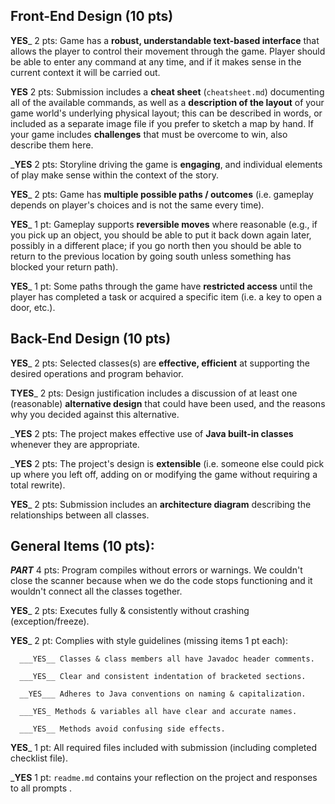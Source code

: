 ## Front-End Design (10 pts)

__YES___ 2 pts: Game has a **robust, understandable text-based interface** that allows the player to control their movement through the game.  Player should be able to enter any command at any time, and if it makes sense in the current context it will be carried out.

__YES__ 2 pts: Submission includes a **cheat sheet** (`cheatsheet.md`) documenting all of the available commands, as well as a **description of the layout** of your game world's underlying physical layout; this can be described in words, or included as a separate image file if you prefer to sketch a map by hand.  If your game includes **challenges** that must be overcome to win, also describe them here.

___YES__ 2 pts: Storyline driving the game is **engaging**, and individual elements of play make sense within the context of the story.

__YES___ 2 pts: Game has **multiple possible paths / outcomes** (i.e. gameplay depends on player's choices and is not the same every time).

__YES___ 1 pt: Gameplay supports **reversible moves** where reasonable (e.g., if you pick up an object, you should be able to put it back down again later, possibly in a different place; if you go north then you should be able to return to the previous location by going south unless something has blocked your return path).

__YES___ 1 pt: Some paths through the game have **restricted access** until the player has completed a task or acquired a specific item (i.e. a key to open a door, etc.).


## Back-End Design (10 pts)

__YES___ 2 pts: Selected classes(s) are **effective, efficient** at supporting the desired operations and program behavior.

__TYES___ 2 pts: Design justification includes a discussion of at least one (reasonable) **alternative design** that could have been used, and the reasons why you decided against this alternative.

___YES__ 2 pts: The project makes effective use of **Java built-in classes** whenever they are appropriate.

___YES__ 2 pts: The project's design is **extensible** (i.e. someone else could pick up where you left off, adding on or modifying the game without requiring a total rewrite).

__YES___ 2 pts: Submission includes an **architecture diagram** describing the relationships between all classes.


## General Items (10 pts):
___PART___ 4 pts: Program compiles without errors or warnings.
We couldn't close the scanner because when we do the code stops functioning and it wouldn't connect all the classes together.

__YES___ 2 pts: Executes fully & consistently without crashing (exception/freeze).

__YES___ 2 pt: Complies with style guidelines (missing items 1 pt each):

      ___YES__ Classes & class members all have Javadoc header comments.

      ___YES__ Clear and consistent indentation of bracketed sections.

      __YES___ Adheres to Java conventions on naming & capitalization.

      ___YES_ Methods & variables all have clear and accurate names.

      ___YES__ Methods avoid confusing side effects.

__YES___ 1 pt: All required files included with submission (including completed checklist file).

___YES__ 1 pt: `readme.md` contains your reflection on the project and responses to all prompts .
